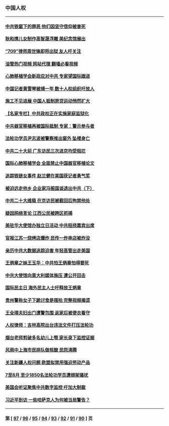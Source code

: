 ### 中国人权
---
#### [中共铁窗下的罪恶 他们因坚守信仰被害死](../../pages/ncid278/n13828898.md?09221245) 
#### [耿和携儿女制作高智晟浮雕 美纪念馆展出](../../pages/ncid278/n13829624.md?09221245) 
#### [“709”律师周世锋即将出狱 友人吁关注](../../pages/ncid278/n13828809.md?09221245) 
#### [油管热门视频 网站代理 翻墙必看视频](http://209.222.30.114:81/youtube.html?09221245)
#### [心肺移植学会新政应对中共 专家望国际跟进](../../pages/ncid278/n13829043.md?09221245) 
#### [中国记者黄雪琴被捕一年 数十人权组织吁放人](../../pages/ncid278/n13828630.md?09221245) 
#### [施工不见进展 中国人抵制房贷运动悄然扩大](../../pages/ncid278/n13828435.md?09221245) 
#### [【名家专栏】中共政权正在实施家庭监狱化](../../pages/ncid278/n13828326.md?09221245) 
#### [中共器官移植再被国际抵制 专家：警示参与者](../../pages/ncid278/n13828208.md?09221245) 
#### [法轮功学员尹志波被警察推出窗外 坠楼身亡](../../pages/ncid278/n13828273.md?09221245) 
#### [中共二十大前 广东访民三次进京均受阻拦](../../pages/ncid278/n13828141.md?09221245) 
#### [国际心肺移植学会 全面禁止中国器官移植论文](../../pages/ncid278/n13827785.md?09221245) 
#### [追踪铁链女事件 赵兰健在美国获记者勇气奖](../../pages/ncid278/n13827296.md?09221245) 
#### [被迫远走他乡 企业家冯振国谈退出中共（下）](../../pages/ncid278/n13827432.md?09221245) 
#### [中共二十大维稳 在京访民被截回后拘禁他处](../../pages/ncid278/n13827605.md?09221245) 
#### [疑因网络言论 江西公民被跨区抓捕](../../pages/ncid278/n13827298.md?09221245) 
#### [美驻华大使馆办独立日活动 中共阻挠嘉宾出席](../../pages/ncid278/n13827240.md?09221245) 
#### [官报江苏一烧烤店爆炸 民传一炸串店被炸没](../../pages/ncid278/n13827054.md?09221245) 
#### [亲历中共大数据追踪迫害 年轻高管出走美国](../../pages/ncid278/n13826859.md?09221245) 
#### [王炳章之妹王玉华：中共怕王炳章怕得要死](../../pages/ncid278/n13826911.md?09221245) 
#### [中共大使馆向意大利媒体施压 遭公开回击](../../pages/ncid278/n13826038.md?09221245) 
#### [国际民主日 海外民主人士吁释放王炳章](../../pages/ncid278/n13826558.md?09221245) 
#### [贵州警称女子下跪讨食是摆拍 完整视频揭谎](../../pages/ncid278/n13826144.md?09221245) 
#### [王全璋夫妇出门遭警包围 返家后被便衣看守](../../pages/ncid278/n13826096.md?09221245) 
#### [人权律师：吉林高院出台违法文件打压法轮功](../../pages/ncid278/n13825665.md?09221245) 
#### [烟台老师剪破多名幼儿上颚 家长录下监控证据](../../pages/ncid278/n13825668.md?09221245) 
#### [风雨中上海市民排队做核酸 民怨沸腾](../../pages/ncid278/n13825281.md?09221245) 
#### [关注新疆人权问题 欧盟拟禁用强迫劳动产品](../../pages/ncid278/n13825131.md?09221245) 
#### [7至8月 至少1850名法轮功学员遭绑架骚扰](../../pages/ncid278/n13824925.md?09221245) 
#### [美国会听证聚焦中共数字监控 吁加大制裁](../../pages/ncid278/n13825083.md?09221245) 
#### [习近平到访 一些哈萨克人为何被当局警告？](../../pages/ncid278/n13824905.md?09221245) 

---
#### 第 [ [97](./97.md?09221245) / [96](./96.md?09221245) / [95](./95.md?09221245) / [94](./94.md?09221245) / [93](./93.md?09221245) / [92](./92.md?09221245) / [91](./91.md?09221245) / [90](./90.md?09221245) ] 页
